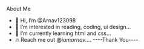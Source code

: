 About Me
- 👋 Hi, I’m @Arnav123098
- 👀 I’m interested in reading, coding, ui design...
- 🌱 I’m currently learning html and css...<br>
- 🔥 Reach me out @_iamarnav._...
----Thank You----

<!---
Arnav123098/Arnav123098 is a ✨ special ✨ repository because its `README.md` (this file) appears on your GitHub profile.
You can click the Preview link to take a look at your changes.
--->
